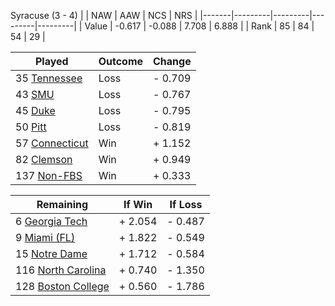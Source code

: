 Syracuse (3 - 4)
|       |   NAW   |   AAW   |   NCS   |   NRS   |
|-------|---------|---------|---------|---------|
| Value |  -0.617 |  -0.088 |   7.708 |   6.888 |
| Rank  |      85 |      84 |      54 |      29 |

| Played                    | Outcome    |  Change  |
|---------------------------|------------|----------|
|  35 [Tennessee             ](Tennessee.md)| Loss       | -  0.709 |
|  43 [SMU                   ](SMU.md)| Loss       | -  0.767 |
|  45 [Duke                  ](Duke.md)| Loss       | -  0.795 |
|  50 [Pitt                  ](Pitt.md)| Loss       | -  0.819 |
|  57 [Connecticut           ](Connecticut.md)| Win        | +  1.152 |
|  82 [Clemson               ](Clemson.md)| Win        | +  0.949 |
| 137 [Non-FBS               ](NonFBS.md)| Win        | +  0.333 |

| Remaining                 |  If Win  |  If Loss |
|---------------------------|----------|----------|
|   6 [Georgia Tech          ](GeorgiaTech.md)| +  2.054 | -  0.487 |
|   9 [Miami (FL)            ](MiamiFL.md)| +  1.822 | -  0.549 |
|  15 [Notre Dame            ](NotreDame.md)| +  1.712 | -  0.584 |
| 116 [North Carolina        ](NorthCarolina.md)| +  0.740 | -  1.350 |
| 128 [Boston College        ](BostonCollege.md)| +  0.560 | -  1.786 |

